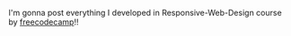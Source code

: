 I'm gonna post everything I developed in Responsive-Web-Design course by <a href="https://www.freecodecamp.org/learn/2022/responsive-web-design/">freecodecamp</a>!!

